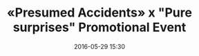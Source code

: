 ---
title:      «Presumed Accidents» x "Pure surprises" Promotional Event
date:       2016-05-29 15:30
venue:      Domain underground atrium
address:    '38 Ko Chiu Road, Yau Tong, Hong Kong'
map:        '22.2964531,114.2365095'
attendees:  'Lawrence Ng, Sisley Choi, <mark>Selena Li</mark>, Lai Lok Yi, Chow Chung, Raymond Cho, Max Cheung, Henry Lo, Winki Lai, Milkson Fong, Brian Chu, Calvin Chan'
drama:      Presumed Accidents
image:      yes
---
